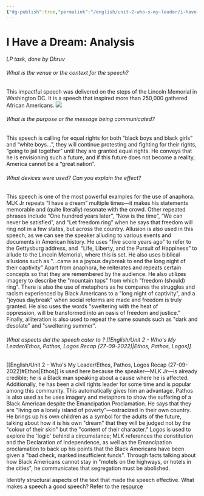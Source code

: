 ```yaml
---
{"dg-publish":true,"permalink":"/english/unit-2-who-s-my-leader/i-have-a-dream-analysis/","dgHomeLink":true,"dgPassFrontmatter":false,"dgShowLocalGraph":true}
---
```


# I Have a Dream: Analysis
*LP task, done by Dhruv*

###### What is the venue or the context for the speech?
This impactful speech was delivered on the steps of the Lincoln Memorial in Washington  DC. It is a speech that inspired more than 250,000 gathered African Americans.
![](https://lh4.googleusercontent.com/lE104APLhp09qRI6jE7OfcewU4MwCnR3Kpay6FWqcMcj1bud8Xgdu9ctHwoo4_LMmxDklY4FTAqA-dTZdafGP36HSvok3oc7KeTHM__rkLReli4K6-Itc9YgiNB-lp7SvAuxssgN7tlaVkeag0HaivlRtW31bynY0lnX7BAiPHD6wgQIgXm_9rID)
###### What is the purpose or the message being communicated?
This speech is calling for equal rights for both “black boys and black girls” and “white boys…”, they will continue protesting and fighting for their rights, “going to jail together” until they are granted equal rights. He conveys that he is envisioning such a future, and if this future does not become a reality, America cannot be a “great nation”. 

###### What devices were used? Can you explain the effect?
This speech is one of the most powerful examples for the use of anaphora. MLK Jr repeats “I have a dream” multiple times—it makes his statements memorable and (quite literally) resonate with the crowd. Other repeated phrases include “One hundred years later”, “Now is the time”, “We can never be satisfied”, and “Let freedom ring” when he says that freedom will ring not in a few states, but across the country. 
Allusion is also used in this speech, as we can see the speaker alluding to various events and documents in American history. He uses "five score years ago" to refer to the Gettysburg address, and  “Life, Liberty, and the Pursuit of Happiness” to allude to the Lincoln Memorial, where this is set. He also uses biblical allusions such as "...came as a joyous daybreak to end the long night of their captivity”
Apart from anaphora, he reiterates and repeats certain concepts so that they are remembered by the audience. He also utilizes imagery to describe the "mountain tops" from which "freedom (should) ring". There is also the use of metaphors as he compares the struggles and racism experienced by Black Americans to a "long night of captivity", and a "joyous daybreak" when social reforms are made and freedom is truly granted. He also uses the words "sweltering with the heat of oppression, will be transformed into an oasis of freedom and justice." Finally, alliteration is also used to repeat the same sounds such as "dark and desolate" and "sweltering summer".

###### What aspects did the speech cater to ? [[English/Unit 2 - Who's My Leader/Ethos, Pathos, Logos Recap (27-09-2022)|Ethos, Pathos, Logos]]

[[English/Unit 2 - Who's My Leader/Ethos, Pathos, Logos Recap (27-09-2022)#Ethos|Ethos]] is used here because the speaker—MLK Jr—is already credible; he is a Black man speaking about a cause where he is affected. Additionally, he has been a civil rights leader for some time and is popular among this community. This automatically gives him an advantage. Pathos is also used as he uses imagery and metaphors to show the suffering of a Black American despite the Emancipation Proclamation. He says that they are "living on a lonely island of poverty"—ostracized in their own country. He brings up his own children as a symbol for the adults of the future, talking about how it is his own "dream" that they will be judged not by the "colour of their skin" but the "content of their character." Logos is used to explore the 'logic' behind a circumstance; MLK references the constitution and the Declaration of Independence, as well as the Emancipation proclamation to back up his points that the Black Americans have been given a "bad check, marked insufficient funds". Through facts talking about how Black Americans cannot stay in "motels on the highways, or hotels in the cities", he communicates that segregation must be abolished.

Identify structural aspects of the text that made the speech effective.
What makes a speech a good speech? Refer to the [resource](https://writingcenter.unc.edu/tips-and-tools/speeches/)